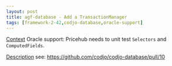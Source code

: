 ```yaml
---
layout: post
title: agf-database - Add a TransactionManager
tags: [framework-2-42,codjo-database,oracle-support]
---
```

<u>Context</u>
Oracle support: Pricehub needs to unit test ```Selectors``` and ```ComputedFields```.

<u>Description</u>
see: https://github.com/codjo/codjo-database/pull/10
